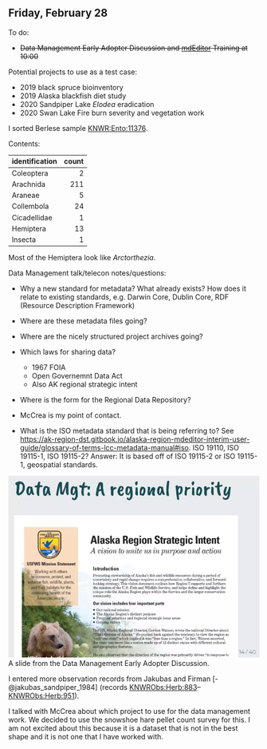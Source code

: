 
## Friday, February 28

To do:

* ~~Data Management Early Adopter Discussion and [mdEditor](https://www.mdeditor.org/) Training at 10:00~~

Potential projects to use as a test case:

* 2019 black spruce bioinventory
* 2019 Alaska blackfish diet study
* 2020 Sandpiper Lake *Elodea* eradication
* 2020 Swan Lake Fire burn severity and vegetation work

I sorted Berlese sample [KNWR:Ento:11376](http://arctos.database.museum/guid/KNWR:Ento:11376).

Contents:

identification|count
:---|---:
Coleoptera|2
Arachnida|211
Araneae|5
Collembola|24
Cicadellidae|1
Hemiptera|13
Insecta|1

Most of the Hemiptera look like *Arctorthezia*.


Data Management talk/telecon notes/questions:

* Why a new standard for metadata? What already exists? How does it relate to existing standards, e.g. Darwin Core, Dublin Core, RDF (Resource Description Framework)
* Where are these metadata files going?
* Where are the nicely structured project archives going?
* Which laws for sharing data?
  * 1967 FOIA
  * Open Governemnt Data Act
  * Also AK regional strategic intent
* Where is the form for the Regional Data Repository?

* McCrea is my point of contact.

* What is the ISO metadata standard that is being referring to? See <https://ak-region-dst.gitbook.io/alaska-region-mdeditor-interim-user-guide/glossary-of-terms-lcc-metadata-manual#iso>. ISO 19110, ISO 19115-1, ISO 19115-2? Answer: It is based off of ISO 19115-2 or ISO 19115-1, geospatial standards.

![A slide from the Data Management Early Adopter Discussion.](2020-02-28_data_manamgement_slide.jpg)\
A slide from the Data Management Early Adopter Discussion.

I entered more observation records from Jakubas and Firman [-@jakubas_sandpiper_1984] (records [KNWRObs:Herb:883](http://arctos.database.museum/guid/KNWRObs:Herb:883)–[KNWRObs:Herb:951](http://arctos.database.museum/guid/KNWRObs:Herb:951)).

I talked with McCrea about which project to use for the data management work. We decided to use the snowshoe hare pellet count survey for this. I am not excited about this because it is a dataset that is not in the best shape and it is not one that I have worked with.

